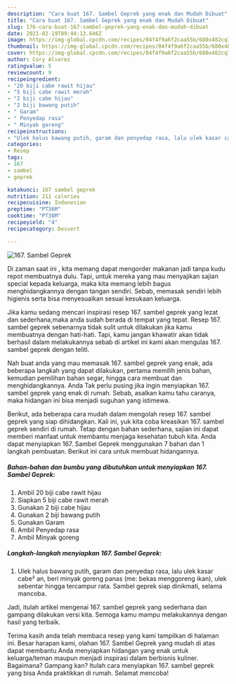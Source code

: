 ```yaml
---
description: "Cara buat 167. Sambel Geprek yang enak dan Mudah Dibuat"
title: "Cara buat 167. Sambel Geprek yang enak dan Mudah Dibuat"
slug: 176-cara-buat-167-sambel-geprek-yang-enak-dan-mudah-dibuat
date: 2021-02-19T09:44:13.646Z
image: https://img-global.cpcdn.com/recipes/04f4f9a6f2caa55b/680x482cq70/167-sambel-geprek-foto-resep-utama.jpg
thumbnail: https://img-global.cpcdn.com/recipes/04f4f9a6f2caa55b/680x482cq70/167-sambel-geprek-foto-resep-utama.jpg
cover: https://img-global.cpcdn.com/recipes/04f4f9a6f2caa55b/680x482cq70/167-sambel-geprek-foto-resep-utama.jpg
author: Cory Alvarez
ratingvalue: 5
reviewcount: 9
recipeingredient:
- "20 biji cabe rawit hijau"
- "5 biji cabe rawit merah"
- "2 biji cabe hijau"
- "2 biji bawang putih"
- " Garam"
- " Penyedap rasa"
- " Minyak goreng"
recipeinstructions:
- "Ulek halus bawang putih, garam dan penyedap rasa, lalu ulek kasar cabe² an, beri minyak goreng panas (me: bekas menggoreng ikan), ulek sebentar hingga tercampur rata. Sambel geprek siap dinikmati, selama mancoba."
categories:
- Resep
tags:
- 167
- sambel
- geprek

katakunci: 167 sambel geprek 
nutrition: 211 calories
recipecuisine: Indonesian
preptime: "PT36M"
cooktime: "PT38M"
recipeyield: "4"
recipecategory: Dessert

---
```



![167. Sambel Geprek](https://img-global.cpcdn.com/recipes/04f4f9a6f2caa55b/680x482cq70/167-sambel-geprek-foto-resep-utama.jpg)

Di zaman  saat ini , kita memang dapat mengorder makanan jadi tanpa kudu repot membuatnya dulu. Tapi, untuk mereka yang mau menyajikan sajian special kepada keluarga, maka kita memang lebih bagus menghidangkannya dengan tangan sendiri. Sebab, memasak sendiri lebih higienis serta bisa menyesuaikan sesuai kesukaan keluarga.

Jika kamu sedang mencari inspirasi resep 167. sambel geprek yang lezat dan sederhana,maka anda sudah berada di tempat yang tepat. Resep 167. sambel geprek  sebenarnya tidak sulit untuk dilakukan jika kamu membuatnya dengan hati-hati. Tapi, kamu jangan khawatir akan tidak berhasil dalam melakukannya 
sebab di artikel ini kami akan mengulas 167. sambel geprek dengan teliti.  



Nah buat anda yang mau memasak 167. sambel geprek yang enak, ada beberapa langkah yang dapat dilakukan, pertama memilih jenis bahan, kemudian pemilihan bahan segar, hingga cara membuat dan menghidangkannya. Anda Tak perlu pusing jika ingin menyiapkan 167. sambel geprek yang enak di rumah. Sebab, asalkan kamu  tahu caranya, maka hidangan ini bisa menjadi suguhan yang istimewa.

Berikut, ada beberapa cara mudah dalam mengolah resep 167. sambel geprek yang siap dihidangkan. Kali ini, yuk kita coba kreasikan 167. sambel geprek sendiri di rumah. Tetap dengan bahan sederhana, sajian ini dapat memberi manfaat untuk membantu menjaga kesehatan tubuh kita. Anda dapat menyiapkan 167. Sambel Geprek menggunakan 7 bahan dan 1 langkah pembuatan. Berikut ini cara untuk membuat hidangannya.

<!--inarticleads1-->

##### Bahan-bahan dan bumbu yang dibutuhkan untuk menyiapkan 167. Sambel Geprek:

1. Ambil 20 biji cabe rawit hijau
1. Siapkan 5 biji cabe rawit merah
1. Gunakan 2 biji cabe hijau
1. Gunakan 2 biji bawang putih
1. Gunakan  Garam
1. Ambil  Penyedap rasa
1. Ambil  Minyak goreng




<!--inarticleads2-->

##### Langkah-langkah menyiapkan 167. Sambel Geprek:

1. Ulek halus bawang putih, garam dan penyedap rasa, lalu ulek kasar cabe² an, beri minyak goreng panas (me: bekas menggoreng ikan), ulek sebentar hingga tercampur rata. Sambel geprek siap dinikmati, selama mancoba.




Jadi, itulah artikel mengenai  167. sambel geprek  yang sederhana dan gampang dilakukan versi kita. Semoga kamu mampu melakukannya dengan hasil yang terbaik. 

Terima kasih anda telah membaca resep yang kami tampilkan di halaman ini. Besar harapan kami, olahan  167. Sambel Geprek yang mudah di atas dapat membantu Anda menyiapkan hidangan yang enak untuk keluarga/teman maupun menjadi inspirasi dalam berbisnis kuliner. Bagaimana? Gampang kan? Itulah cara menyiapkan 167. sambel geprek yang bisa Anda praktikkan di rumah. Selamat mencoba!

